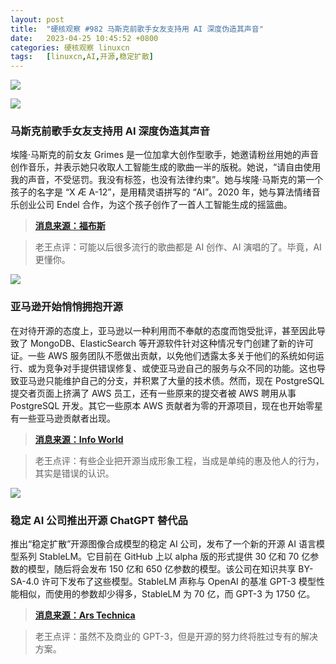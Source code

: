 ```yaml
---
layout: post
title:	"硬核观察 #982 马斯克前歌手女友支持用 AI 深度伪造其声音"
date:	2023-04-25 10:45:52 +0800 
categories:	硬核观察 linuxcn 
tags:	[linuxcn,AI,开源,稳定扩散]
---
```



![](/Asserts/Images//attachment/album/202304/25/104454u7nb0lbk9n8zk509.jpg)


![](/Asserts/Images//attachment/album/202304/25/104504trr3gydmtrpedoub.jpg)


### 马斯克前歌手女友支持用 AI 深度伪造其声音


埃隆·马斯克的前女友 Grimes 是一位加拿大创作型歌手，她邀请粉丝用她的声音创作音乐，并表示她只收取人工智能生成的歌曲一半的版税。她说，“请自由使用我的声音，不受惩罚。我没有标签，也没有法律约束”。她与埃隆·马斯克的第一个孩子的名字是 “X Æ A-12”，是用精灵语拼写的 “AI”。2020 年，她与算法情绪音乐创业公司 Endel 合作，为这个孩子创作了一首人工智能生成的摇篮曲。



> 
> **[消息来源：福布斯](https://www.forbes.com/sites/martineparis/2023/04/24/grimes-tells-fans-to-deepfake-drake-her-welcomes-collaboration-with-ai/?sh=4bb550cb15c0)**
> 
> 
> 



> 
> 老王点评：可能以后很多流行的歌曲都是 AI 创作、AI 演唱的了。毕竟，AI 更懂你。
> 
> 
> 


![](/Asserts/Images//attachment/album/202304/25/104515lkt994najou8hj5a.jpg)


### 亚马逊开始悄悄拥抱开源


在对待开源的态度上，亚马逊以一种利用而不奉献的态度而饱受批评，甚至因此导致了 MongoDB、ElasticSearch 等开源软件针对这种情况专门创建了新的许可证。一些 AWS 服务团队不愿做出贡献，以免他们透露太多关于他们的系统如何运行、或为竞争对手提供错误修复、或使亚马逊自己的服务与众不同的功能。这也导致亚马逊只能维护自己的分支，并积累了大量的技术债。然而，现在 PostgreSQL 提交者页面上挤满了 AWS 员工，还有一些原来的提交者被 AWS 聘用从事 PostgreSQL 开发。其它一些原本 AWS 贡献者为零的开源项目，现在也开始零星有一些亚马逊贡献者出现。



> 
> **[消息来源：Info World](https://www.infoworld.com/article/3694090/amazon-s-quiet-open-source-revolution.html)**
> 
> 
> 



> 
> 老王点评：有些企业把开源当成形象工程，当成是单纯的惠及他人的行为，其实是错误的认识。
> 
> 
> 


![](/Asserts/Images//attachment/album/202304/25/104530xt00vtv00lzbrz6l.jpg)


### 稳定 AI 公司推出开源 ChatGPT 替代品


推出“稳定扩散”开源图像合成模型的稳定 AI 公司，发布了一个新的开源 AI 语言模型系列 StableLM。它目前在 GitHub 上以 alpha 版的形式提供 30 亿和 70 亿参数的模型，随后将会发布 150 亿和 650 亿参数的模型。该公司在知识共享 BY-SA-4.0 许可下发布了这些模型。StableLM 声称与 OpenAI 的基准 GPT-3 模型性能相似，而使用的参数却少得多，StableLM 为 70 亿，而 GPT-3 为 1750 亿。



> 
> **[消息来源：Ars Technica](https://arstechnica.com/information-technology/2023/04/stable-diffusion-for-language-stability-launches-open-source-ai-chatbot/)**
> 
> 
> 



> 
> 老王点评：虽然不及商业的 GPT-3，但是开源的努力终将胜过专有的解决方案。
> 
> 
>
